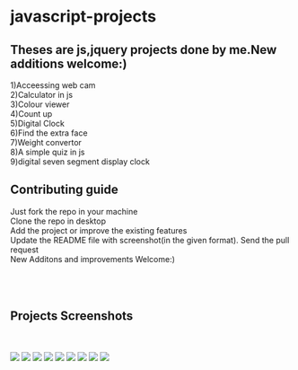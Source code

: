 # javascript-projects
<h2>Theses are js,jquery projects done by me.New additions welcome:)</h2>

1)Acceessing web cam<br>
2)Calculator in js<br>
3)Colour viewer<br>
4)Count up<br>
5)Digital Clock<br>
6)Find the extra face<br>
7)Weight convertor<br>
8)A simple quiz in js<br>
9)digital seven segment display clock<br>

<h2>Contributing guide</h2>
Just fork the repo in your machine<br>
Clone the repo in desktop<br>
Add the project or improve the existing features<br>
Update the README file with screenshot(in the given format).
Send the pull request<br>
New Additons and improvements Welcome:)<br><br><br><br>



<h2>Projects Screenshots</h2><br><br>







<img src="https://image.ibb.co/kMcyQb/12.png">
<img src="https://image.ibb.co/ca0J8w/calcula.png">
<img src="https://image.ibb.co/jrZv5b/color.png">
<img src="https://image.ibb.co/bYaXJw/count.png">
<img src="https://image.ibb.co/dgxOQb/clock.png">
<img src="https://image.ibb.co/hB6BBG/face.png">
<img src="https://image.ibb.co/c52q5b/convertor.png">
<img src="https://image.ibb.co/nddrBG/quiz.png">
<img src="https://preview.ibb.co/cbwL5b/working_project.png">

